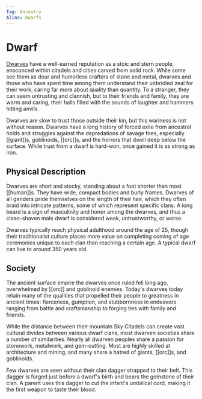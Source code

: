 ```yaml
---
Tag: Ancestry
Alias: Dwarfs
---
```

# Dwarf
[Dwarves](https://2e.aonprd.com/Ancestries.aspx?ID=1) have a well-earned reputation as a stoic and stern people, ensconced within citadels and cities carved from solid rock. While some see them as dour and humorless crafters of stone and metal, dwarves and those who have spent time among them understand their unbridled zeal for their work, caring far more about quality than quantity. To a stranger, they can seem untrusting and clannish, but to their friends and family, they are warm and caring, their halls filled with the sounds of laughter and hammers hitting anvils.

Dwarves are slow to trust those outside their kin, but this wariness is not without reason. Dwarves have a long history of forced exile from ancestral holds and struggles against the depredations of savage foes, especially [[giant]]s, goblinoids,  [[orc]]s, and the horrors that dwell deep below the surface. While trust from a dwarf is hard-won, once gained it is as strong as iron.

## Physical Description
Dwarves are short and stocky, standing about a foot shorter than most [[human]]s. They have wide, compact bodies and burly frames. Dwarves of all genders pride themselves on the length of their hair, which they often braid into intricate patterns, some of which represent specific clans. A long beard is a sign of masculinity and honor among the dwarves, and thus a clean-shaven male dwarf is considered weak, untrustworthy, or worse.  
  
Dwarves typically reach physical adulthood around the age of 25, though their traditionalist culture places more value on completing coming of age ceremonies unique to each clan than reaching a certain age. A typical dwarf can live to around 350 years old.  

## Society
The ancient surface empire the dwarves once ruled fell long ago, overwhelmed by  [[orc]] and goblinoid enemies. Today's dwarves today retain many of the qualities that propelled their people to greatness in ancient times: fierceness, gumption, and stubbornness in endeavors ranging from battle and craftsmanship to forging ties with family and friends.  
  
While the distance between their mountain Sky Citadels can create vast cultural divides between various dwarf clans, most dwarven societies share a number of similarities. Nearly all dwarven peoples share a passion for stonework, metalwork, and gem-cutting. Most are highly skilled at architecture and mining, and many share a hatred of giants, [[orc]]s, and goblinoids.  
  
Few dwarves are seen without their clan dagger strapped to their belt. This dagger is forged just before a dwarf's birth and bears the gemstone of their clan. A parent uses this dagger to cut the infant's umbilical cord, making it the first weapon to taste their blood.
